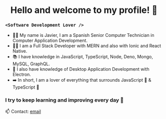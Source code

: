 <h1 align="center">Hello and welcome to my profile! 👋</h1>

### `<Software Development Lover />`

* 👨‍🎓 My name is Javier, I am a Spanish Senior Computer Technician in Computer Application Development.
* 👨‍💻 I am a Full Stack Developer with MERN and also with Ionic and React Native.
* 📚 I have knowledge in JavaScript, TypeScript, Node, Deno, Mongo, MySQL, GraphQL.
* 📕 I also have knowledge of Desktop Application Development with Electron.
* ➡️ In short, I am a lover of everything that surrounds JavaScript 💛  & TypeScript 💙

### I try to keep learning and improving every day 💪

📫  Contact: [email](mailto:moreno.jml88@gmail.com)
